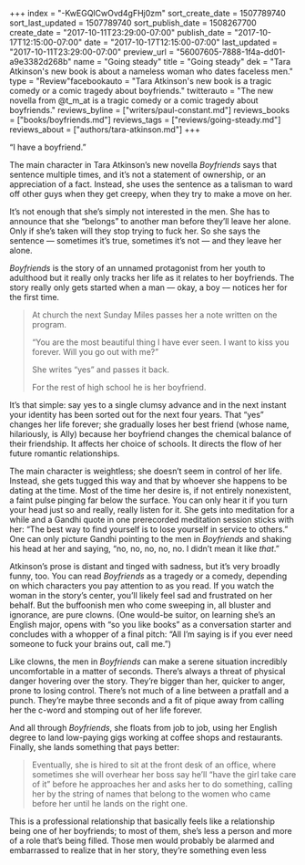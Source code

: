 +++
index = "-KwEGQlCwOvd4gFHj0zm"
sort_create_date = 1507789740
sort_last_updated = 1507789740
sort_publish_date = 1508267700
create_date = "2017-10-11T23:29:00-07:00"
publish_date = "2017-10-17T12:15:00-07:00"
date = "2017-10-17T12:15:00-07:00"
last_updated = "2017-10-11T23:29:00-07:00"
preview_url = "56007605-7888-1f4a-dd01-a9e3382d268b"
name = "Going steady"
title = "Going steady"
dek = "Tara Atkinson's new book is about a nameless woman who dates faceless men."
type = "Review"facebookauto = "Tara Atkinson's new book is a tragic comedy or a comic tragedy about boyfriends."
twitterauto = "The new novella from @t_m_at is a tragic comedy or a comic tragedy about boyfriends."
reviews_byline = ["writers/paul-constant.md"]
reviews_books = ["books/boyfriends.md"]
reviews_tags = ["reviews/going-steady.md"]
reviews_about = ["authors/tara-atkinson.md"]
+++

“I have a boyfriend.”

The main character in Tara Atkinson’s new novella *Boyfriends* says that sentence multiple times, and it’s not a statement of ownership, or an appreciation of a fact. Instead, she uses the sentence as a talisman to ward off other guys when they get creepy, when they try to make a move on her. 

It’s not enough that she’s simply not interested in the men. She has to announce that she “belongs” to another man before they’ll leave her alone. Only if she’s taken will they stop trying to fuck her. So she says the sentence — sometimes it’s true, sometimes it’s not — and they leave her alone.

*Boyfriends* is the story of an unnamed protagonist from her youth to adulthood but it really only tracks her life as it relates to her boyfriends. The story really only gets started when a man — okay, a boy — notices her for the first time.

<blockquote><p>At church the next Sunday Miles passes her a note written on the program.</p>

<p>“You are the most beautiful thing I have ever seen. I want to kiss you forever. Will you go out with me?”</p>

<p>She writes “yes” and passes it back.</p>

<p>For the rest of high school he is her boyfriend.</p></blockquote>

It’s that simple: say yes to a single clumsy advance and in the next instant your identity has been sorted out for the next four years. That “yes” changes her life forever; she gradually loses her best friend (whose name, hilariously, is Ally) because her boyfriend changes the chemical balance of their friendship. It affects her choice of schools. It directs the flow of her future romantic relationships.

The main character is weightless; she doesn’t seem in control of her life. Instead, she gets tugged this way and that by whoever she happens to be dating at the time. Most of the time her desire is, if not entirely nonexistent, a faint pulse pinging far below the surface. You can only hear it if you turn your head just so and really, really listen for it. She gets into meditation for a while and a Gandhi quote in one prerecorded meditation session sticks with her: “The best way to find yourself is to lose yourself in service to others.” One can only picture Gandhi pointing to the men in *Boyfriends* and shaking his head at her and saying, “no, no, no, no, no. I didn’t mean it like *that*.”

Atkinson’s prose is distant and tinged with sadness, but it’s very broadly funny, too. You can read *Boyfriends* as a tragedy or a comedy, depending on which characters you pay attention to as you read. If you watch the woman in the story’s center, you’ll likely feel sad and frustrated on her behalf. But the buffoonish men who come sweeping in, all bluster and ignorance, are pure clowns. (One would-be suitor, on learning she’s an English major, opens with “so you like books” as a conversation starter and concludes with a whopper of a final pitch: “All I’m saying is if you ever need someone to fuck your brains out, call me.”)

Like clowns, the men in *Boyfriends* can make a serene situation incredibly uncomfortable in a matter of seconds. There’s always a threat of physical danger hovering over the story. They’re bigger than her, quicker to anger, prone to losing control. There’s not much of a line between a pratfall and a punch. They’re maybe three seconds and a fit of pique away from calling her the c-word and stomping out of her life forever.

And all through *Boyfriends*, she floats from job to job, using her English degree to land low-paying gigs working at coffee shops and restaurants. Finally, she lands something that pays better:

<blockquote>Eventually, she is hired to sit at the front desk of an office, where sometimes she will overhear her boss say he’ll “have the girl take care of it” before he approaches her and asks her to do something, calling her by the string of names that belong to the women who came before her until he lands on the right one.</blockquote>

This is a professional relationship that basically feels like a relationship being one of her boyfriends; to most of them, she’s less a person and more of a role that’s being filled. Those men would probably be alarmed and embarrassed to realize that in her story, they’re something even less 